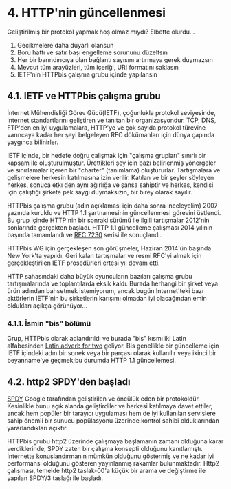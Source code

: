 # 4. HTTP'nin güncellenmesi

Geliştirilmiş bir protokol yapmak hoş olmaz mıydı? Elbette olurdu...

1. Gecikmelere daha duyarlı olansun
2. Boru hattı ve satır başı engelleme sorununu düzeltsın
3. Her bir barındırıcıya olan bağlantı sayısını artırmaya gerek duymazsın
4. Mevcut tüm arayüzleri, tüm içeriği, URI formatını saklasın
5. IETF'nin HTTPbis çalışma grubu içinde yapılansın

## 4.1. IETF ve HTTPbis çalışma grubu

İnternet Mühendisliği Görev Gücü(IETF), çoğunlukla protokol seviyesinde, internet standartlarını geliştiren ve tanıtan bir organizasyondur. TCP, DNS, FTP'den en iyi uygulamalara, HTTP'ye ve çok sayıda protokol türevine varıncaya kadar her şeyi belgeleyen RFC dökümanları için dünya çapında yaygınca bilinirler.
 
IETF içinde, bir hedefe doğru çalışmak için "çalışma grupları" sınırlı bir kapsam ile oluşturulmuştur.  Ürettikleri şey için bazı belirlenmiş yönergeler ve sınırlamalar içeren bir "charter" (tanımlama) oluştururlar. Tartışmalara ve gelişmelere herkesin katılmasına izin verilir.  Katılan ve bir şeyler söyleyen herkes, sonuca etkı den aynı ağırlığa ve şansa sahiptir ve herkes, kendisi için çalıştığı şirkete pek saygı duymaksızın, bir birey olarak sayılır.

HTTPbis çalışma grubu (adın açıklaması için daha sonra inceleyelim) 2007 yazında kuruldu ve HTTP 1.1 şartnamesinin güncellenmesi görevini üstlendi.  Bu grup içinde HTTP'nin bir sonraki sürümü ile ilgili tartışmalar 2012'nin sonlarında gerçekten başladı.  HTTP 1.1 güncelleme çalışması 2014 yılının başında tamamlandı ve [RFC 7230](https://tools.ietf.org/html/rfc7230) serisi ile sonuçlandı.

HTTPbis WG için gerçekleşen son görüşmeler, Haziran 2014'ün başında New York'ta yapıldı. Geri kalan tartışmalar ve resmi RFC'yi almak için gerçekleştirilen IETF prosedürleri ertesi yıl devam etti.

HTTP sahasındaki daha büyük oyuncuların bazıları çalışma grubu tartışmalarında ve toplantılarda eksik kaldı. Burada herhangi bir şirket veya ürün adından bahsetmek istemiyorum, ancak bugün Internet'teki bazı aktörlerin IETF'nin bu şirketlerin karışımı olmadan iyi olacağından emin oldukları açıkça görünüyor...

### 4.1.1. İsmin "bis" bölümü

Grup, HTTPbis olarak adlandırıldı ve burada "bis" kısmı iki Latin alfabesinden [Latin adverb for two](https://en.wiktionary.org/wiki/bis#Latin) geliyor. Bis genellikle bir güncelleme için IETF içindeki adın bir sonek veya bir parçası olarak kullanılır veya ikinci bir beyanname'ye geçmek;bu durumda HTTP 1.1 güncellemesi.

## 4.2. http2 SPDY'den başladı

[SPDY](https://en.wikipedia.org/wiki/SPDY) Google tarafından geliştirilen ve öncülük eden bir protokoldür. Kesinlikle bunu açık alanda geliştirdiler ve herkesi katılmaya davet ettiler, ancak hem popüler bir tarayıcı uygulaması hem de iyi kullanılan servislere sahip önemli bir sunucu popülasyonu üzerinde kontrol sahibi olduklarından yararlandıkları açıktır.

HTTPbis grubu http2 üzerinde çalışmaya başlamanın zamanı olduğuna karar verdiklerinde, SPDY zaten bir çalışma konsepti olduğunu kanıtlamıştı. İnternette konuşlandırmanın mümkün olduğunu göstermiş ve ne kadar iyi performansı olduğunu gösteren yayınlanmış rakamlar bulunmaktadır.  Http2 çalışması, temelde http2 taslak-00'a küçük bir arama ve değiştirme ile yapılan SPDY/3 taslağı ile başladı.